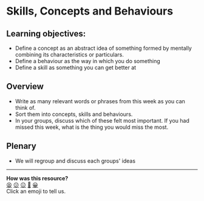 # Skills, Concepts and Behaviours

## Learning objectives:

- Define a concept as an abstract idea of something formed by mentally combining its characteristics or particulars.
- Define a behaviour as the way in which you do something
- Define a skill as something you can get better at

## Overview

* Write as many relevant words or phrases from this week as you can think of.
* Sort them into concepts, skills and behaviours.
* In your groups, discuss which of these felt most important. If you had missed this week, what is the thing you would miss the most.

## Plenary

* We will regroup and discuss each groups' ideas

<!-- BEGIN GENERATED SECTION DO NOT EDIT -->

---

**How was this resource?**  
[😫](https://airtable.com/shrUJ3t7KLMqVRFKR?prefill_Repository=skills-workshops&prefill_File=skills-concepts-behaviours/skills-concepts-behaviours.md&prefill_Sentiment=😫) [😕](https://airtable.com/shrUJ3t7KLMqVRFKR?prefill_Repository=skills-workshops&prefill_File=skills-concepts-behaviours/skills-concepts-behaviours.md&prefill_Sentiment=😕) [😐](https://airtable.com/shrUJ3t7KLMqVRFKR?prefill_Repository=skills-workshops&prefill_File=skills-concepts-behaviours/skills-concepts-behaviours.md&prefill_Sentiment=😐) [🙂](https://airtable.com/shrUJ3t7KLMqVRFKR?prefill_Repository=skills-workshops&prefill_File=skills-concepts-behaviours/skills-concepts-behaviours.md&prefill_Sentiment=🙂) [😀](https://airtable.com/shrUJ3t7KLMqVRFKR?prefill_Repository=skills-workshops&prefill_File=skills-concepts-behaviours/skills-concepts-behaviours.md&prefill_Sentiment=😀)  
Click an emoji to tell us.

<!-- END GENERATED SECTION DO NOT EDIT -->
